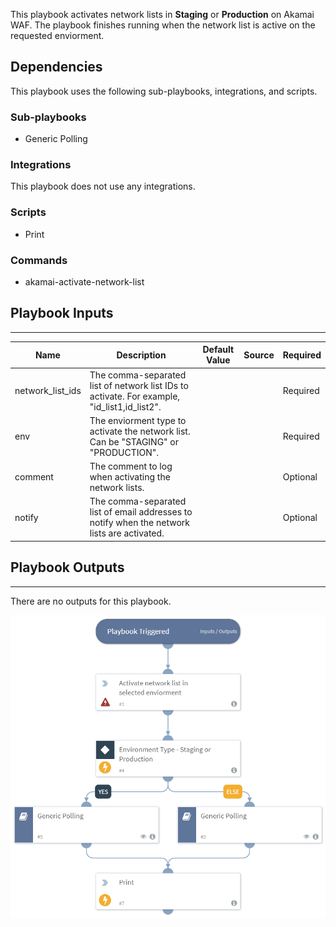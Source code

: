 This playbook activates network lists in **Staging** or **Production** on Akamai WAF. The playbook finishes running when the network list is active on the requested enviorment.

## Dependencies
This playbook uses the following sub-playbooks, integrations, and scripts.

### Sub-playbooks
* Generic Polling

### Integrations
This playbook does not use any integrations.

### Scripts
* Print

### Commands
* akamai-activate-network-list

## Playbook Inputs
---

| **Name** | **Description** | **Default Value** | **Source** | **Required** |
| --- | --- | --- | --- | --- |
| network_list_ids |  The comma-separated list of network list IDs to activate. For example, "id_list1,id_list2".  |  |  | Required |
| env | The enviorment type to activate the network list. Can be "STAGING" or "PRODUCTION". |  |  | Required |
| comment | The comment to log when activating the network lists. |  |  | Optional |
| notify | The comma-separated list of email addresses to notify when the network lists are activated. |  |  | Optional |

## Playbook Outputs
---
There are no outputs for this playbook.

<!-- Playbook PNG image comes here -->
![Akamai_WAF_Activate_Network_Lists](https://github.com/ElazarK/content-docs/blob/master/images/playbooks/Akamai_WAF_Activate_Network_Lists.png)
